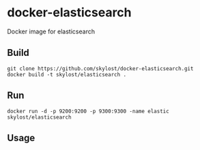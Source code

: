 # docker-elasticsearch
Docker image for elasticsearch

## Build

    git clone https://github.com/skylost/docker-elasticsearch.git
    docker build -t skylost/elasticsearch .

## Run

    docker run -d -p 9200:9200 -p 9300:9300 -name elastic skylost/elasticsearch 

## Usage
